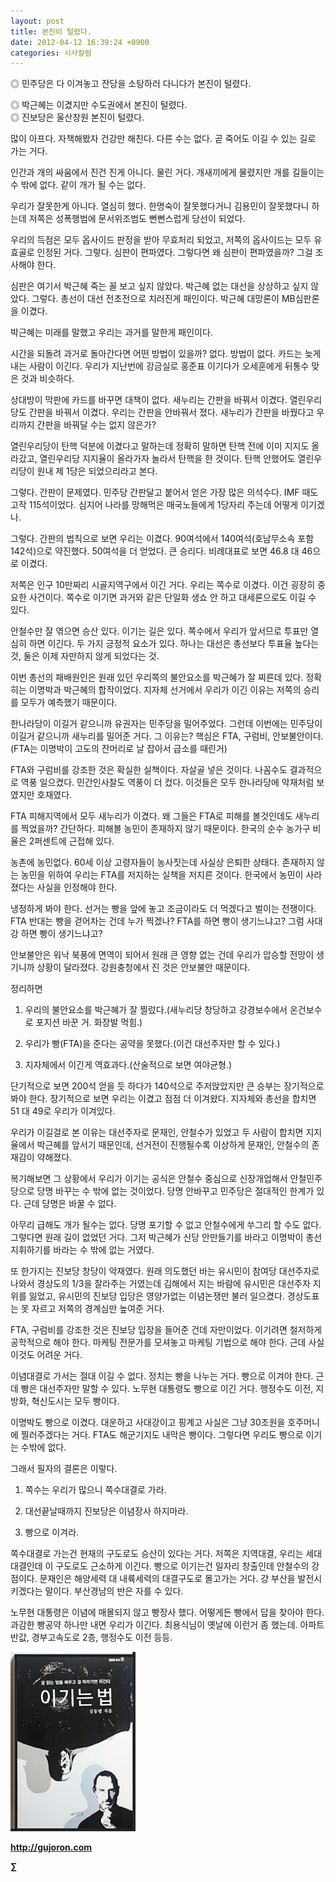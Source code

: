 ```yaml
---
layout: post
title: 본진이 털렸다.
date: 2012-04-12 16:39:24 +0900
categories: 시사칼럼
---
```

◎ 민주당은 다 이겨놓고 잔당을 소탕하러 다니다가 본진이 털렸다.

  
◎ 박근혜는 이겼지만 수도권에서 본진이 털렸다.  
◎ 진보당은 울산창원 본진이 털렸다. 

많이 아프다. 자책해봤자 건강만 해친다. 다른 수는 없다. 곧 죽어도 이길 수 있는 길로 가는 거다. 

인간과 개의 싸움에서 진건 진게 아니다. 물린 거다. 개새끼에게 물렸지만 개를 길들이는 수 밖에 없다. 같이 개가 될 수는 없다. 

우리가 잘못한게 아니다. 열심히 했다. 한명숙이 잘못했다거니 김용민이 잘못했다니 하는데 저쪽은 성폭행범에 문서위조범도 뻔뻔스럽게 당선이 되었다. 

우리의 득점은 모두 옵사이드 판정을 받아 무효처리 되었고, 저쪽의 옵사이드는 모두 유효골로 인정된 거다. 그렇다. 심판이 편파였다. 그렇다면 왜 심판이 편파였을까? 그걸 조사해야 한다. 

심판은 여기서 박근혜 죽는 꼴 보고 싶지 않았다. 박근혜 없는 대선을 상상하고 싶지 않았다. 그렇다. 총선이 대선 전초전으로 치러진게 패인이다. 박근혜 대망론이 MB심판론을 이겼다. 

박근혜는 미래를 말했고 우리는 과거를 말한게 패인이다. 

시간을 되돌려 과거로 돌아간다면 어떤 방법이 있을까? 없다. 방법이 없다. 카드는 늦게 내는 사람이 이긴다. 우리가 지난번에 강금실로 홍준표 이기다가 오세훈에게 뒤통수 맞은 것과 비슷하다. 

상대방이 막판에 카드를 바꾸면 대책이 없다. 새누리는 간판을 바꿔서 이겼다. 열린우리당도 간판을 바꿔서 이겼다. 우리는 간판을 안바꿔서 졌다. 새누리가 간판을 바꿨다고 우리까지 간판을 바꿔달 수는 없지 않은가? 

열린우리당이 탄핵 덕분에 이겼다고 말하는데 정확히 말하면 탄핵 전에 이미 지지도 올라갔고, 열린우리당 지지율이 올라가자 놀라서 탄핵을 한 것이다. 탄핵 안했어도 열린우리당이 원내 제 1당은 되었으리라고 본다. 

그렇다. 간판이 문제였다. 민주당 간판달고 붙어서 얻은 가장 많은 의석수다. IMF 때도 고작 115석이었다. 심지어 나라를 망해먹은 매국노들에게 1당자리 주는데 어떻게 이기겠나. 

그렇다. 간판의 법칙으로 보면 우리는 이겼다. 90여석에서 140여석(호남무소속 포함 142석)으로 약진했다. 50여석을 더 얻었다. 큰 승리다. 비례대표로 보면 46.8 대 46으로 이겼다. 

저쪽은 인구 10만짜리 시골지역구에서 이긴 거다. 우리는 쪽수로 이겼다. 이건 굉장히 중요한 사건이다. 쪽수로 이기면 과거와 같은 단일화 생쇼 안 하고 대세론으로도 이길 수 있다. 

안철수만 잘 엮으면 승산 있다. 이기는 길은 있다. 쪽수에서 우리가 앞서므로 투표만 열심히 하면 이긴다. 두 가지 긍정적 요소가 있다. 하나는 대선은 총선보다 투표율 높다는 것, 둘은 이제 자만하지 않게 되었다는 것. 

이번 총선의 패배원인은 원래 있던 우리쪽의 불안요소를 박근혜가 잘 찌른데 있다. 정확히는 이명박과 박근혜의 합작이었다. 지자체 선거에서 우리가 이긴 이유는 저쪽의 승리를 모두가 예측했기 때문이다. 

한나라당이 이길거 같으니까 유권자는 민주당을 밀어주었다. 그런데 이번에는 민주당이 이길거 같으니까 새누리를 밀어준 거다. 그 이유는? 핵심은 FTA, 구럼비, 안보불안이다. (FTA는 이명박이 고도의 잔머리로 날 잡아서 급소를 때린거) 

FTA와 구럼비를 강조한 것은 확실한 실책이다. 자살골 넣은 것이다. 나꼼수도 결과적으로 역풍 일으켰다. 민간인사찰도 역풍이 더 컸다. 이것들은 모두 한나라당에 악재처럼 보였지만 호재였다. 

FTA 피해지역에서 모두 새누리가 이겼다. 왜 그들은 FTA로 피해를 볼것인데도 새누리를 찍었을까? 간단하다. 피해볼 농민이 존재하지 않기 때문이다. 한국의 순수 농가구 비율은 2퍼센트에 근접해 있다. 

농촌에 농민없다. 60세 이상 고령자들이 농사짓는데 사실상 은퇴한 상태다. 존재하지 않는 농민을 위하여 우리는 FTA를 저지하는 실책을 저지른 것이다. 한국에서 농민이 사라졌다는 사실을 인정해야 한다. 

냉정하게 봐야 한다. 선거는 빵을 앞에 놓고 조금이라도 더 먹겠다고 벌이는 전쟁이다. FTA 반대는 빵을 걷어차는 건데 누가 찍겠나? FTA를 하면 빵이 생기느냐고? 그럼 사대강 하면 빵이 생기느냐고? 

안보불안은 워낙 북풍에 면역이 되어서 원래 큰 영향 없는 건데 우리가 압승할 전망이 생기니까 상황이 달라졌다. 강원충청에서 진 것은 안보불안 때문이다. 

정리하면 

1) 우리의 불안요소를 박근혜가 잘 찔렀다.(새누리당 창당하고 강경보수에서 온건보수로 포지션 바꾼 거. 화장발 먹힘.)

  
2) 우리가 빵(FTA)을 준다는 공약을 못했다.(이건 대선주자만 할 수 있다.)  
3) 지자체에서 이긴게 역효과다.(산술적으로 보면 여야균형.) 

단기적으로 보면 200석 얻을 듯 하다가 140석으로 주저앉았지만 큰 승부는 장기적으로 봐야 한다. 장기적으로 보면 우리는 이겼고 점점 더 이겨왔다. 지자체와 총선을 합치면 51 대 49로 우리가 이겨있다. 

우리가 이길걸로 본 이유는 대선주자로 문재인, 안철수가 있었고 두 사람이 합치면 지지율에서 박근혜를 앞서기 때문인데, 선거전이 진행될수록 이상하게 문재인, 안철수의 존재감이 약해졌다. 

복기해보면 그 상황에서 우리가 이기는 공식은 안철수 중심으로 신장개업해서 안철민주당으로 당명 바꾸는 수 밖에 없는 것이었다. 당명 안바꾸고 민주당은 절대적인 한계가 있다. 근데 당명은 바꿀 수 없다. 

아무리 급해도 개가 될수는 없다. 당명 포기할 수 없고 안철수에게 쑤그리 할 수도 없다. 그렇다면 원래 길이 없었던 거다. 그저 박근혜가 신당 안만들기를 바라고 이명박이 총선 지휘하기를 바라는 수 밖에 없는 거였다. 

또 한가지는 진보당 창당이 악재였다. 원래 의도했던 바는 유시민이 참여당 대선주자로 나와서 경상도의 1/3을 잘라주는 거였는데 김해에서 지는 바람에 유시민은 대선주자 지위를 잃었고, 유시민의 진보당 입당은 영양가없는 이념논쟁만 불러 일으켰다. 경상도표는 못 자르고 저쪽의 경계심만 높여준 거다. 

FTA, 구럼비를 강조한 것은 진보당 입장을 들어준 건데 자만이었다. 이기려면 철저하게 공학적으로 해야 한다. 마케팅 전문가를 모셔놓고 마케팅 기법으로 해야 한다. 근데 사실 이것도 어려운 거다. 

이념대결로 가서는 절대 이길 수 없다. 정치는 빵을 나누는 거다. 빵으로 이겨야 한다. 근데 빵은 대선주자만 말할 수 있다. 노무현 대통령도 빵으로 이긴 거다. 행정수도 이전, 지방화, 혁신도시는 모두 빵이다. 

이명박도 빵으로 이겼다. 대운하고 사대강이고 핑계고 사실은 그냥 30조원을 호주머니에 찔러주겠다는 거다. FTA도 해군기지도 내막은 빵이다. 그렇다면 우리도 빵으로 이기는 수밖에 없다. 

그래서 필자의 결론은 이렇다. 



1) 쪽수는 우리가 많으니 쪽수대결로 가라.  
2) 대선끝날때까지 진보당은 이념장사 하지마라.

3) 빵으로 이겨라. 

쪽수대결로 가는건 현재의 구도로도 승산이 있다는 거다. 저쪽은 지역대결, 우리는 세대대결인데 이 구도로도 근소하게 이긴다. 빵으로 이기는건 일자리 창출인데 안철수의 강점이다. 문재인은 해양세력 대 내륙세력의 대결구도로 몰고가는 거다. 걍 부산을 발전시키겠다는 말이다. 부산경남의 반은 자를 수 있다. 

노무현 대통령은 이념에 매몰되지 않고 빵장사 했다. 어떻게든 빵에서 답을 찾아야 한다. 과감한 빵공약 하나만 내면 우리가 이긴다. 최용식님이 옛날에 이런거 좀 했는데. 아파트 반값, 경부고속도로 2층, 행정수도 이전 등등. 



  
  

  




<a href="?mid=WaytoWin" target="_self"><img alt="0.JPG" src="files/attach/images/199/290/248/123456.JPG" width="200" height="287" /> </a>







**http://gujoron.com**  


**∑**